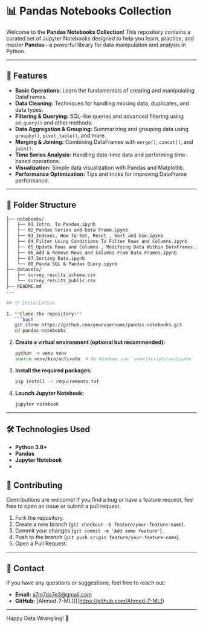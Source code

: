 # 📊 Pandas Notebooks Collection

Welcome to the **Pandas Notebooks Collection**! This repository contains a curated set of Jupyter Notebooks designed to help you learn, practice, and master **Pandas**—a powerful library for data manipulation and analysis in Python.

---

## 🚀 Features

- **Basic Operations:** Learn the fundamentals of creating and manipulating DataFrames.
- **Data Cleaning:** Techniques for handling missing data, duplicates, and data types.
- **Filtering & Querying:** SQL-like queries and advanced filtering using `pd.query()` and other methods.
- **Data Aggregation & Grouping:** Summarizing and grouping data using `groupby()`, `pivot_table()`, and more.
- **Merging & Joining:** Combining DataFrames with `merge()`, `concat()`, and `join()`.
- **Time Series Analysis:** Handling date-time data and performing time-based operations.
- **Visualization:** Simple data visualization with Pandas and Matplotlib.
- **Performance Optimization:** Tips and tricks for improving DataFrame performance.

---

## 📁 Folder Structure

```bash
├── notebooks/
│   ├── 01_Intro. To Pandas.ipynb
│   ├── 02_Pandas Series and Data Frame.ipynb
│   ├── 03_Indexes, How to Set, Reset , Sort and Use.ipynb
│   ├── 04_Filter Using Conditions To Filter Rows and Columns.ipynb
│   ├── 05_Update Rows and Columns , Modifying Data Within DataFrames.ipynb
│   ├── 06_Add & Remove Rows and Columns From Data Frames.ipynb
│   ├── 07_Sorting Data.ipynb
│   └── 08_Panda SQL & Pandas Query.ipynb
├── datasets/
│   ├── survey_results_schema.csv
│   └── survey_results_public.csv
├── README.md
---

## 📦 Installation

1. **Clone the repository:**
   ```bash
   git clone https://github.com/yourusername/pandas-notebooks.git
   cd pandas-notebooks
   ```

2. **Create a virtual environment (optional but recommended):**
   ```bash
   python -m venv venv
   source venv/bin/activate  # On Windows use `venv\Scripts\activate`
   ```

3. **Install the required packages:**
   ```bash
   pip install -r requirements.txt
   ```

4. **Launch Jupyter Notebook:**
   ```bash
   jupyter notebook
   ```

---

## 🛠 Technologies Used

- **Python 3.8+**
- **Pandas**
- **Jupyter Notebook**
- 
## 🤝 Contributing

Contributions are welcome! If you find a bug or have a feature request, feel free to open an issue or submit a pull request.

1. Fork the repository.
2. Create a new branch (`git checkout -b feature/your-feature-name`).
3. Commit your changes (`git commit -m 'Add some feature'`).
4. Push to the branch (`git push origin feature/your-feature-name`).
5. Open a Pull Request.
---

## 📧 Contact

If you have any questions or suggestions, feel free to reach out:

- **Email:** a7m7da7e3@gmail.com
- **GitHub:** [‬‏Ahmed-7-ML]([(https://github.com/Ahmed-7-ML])

---

Happy Data Wrangling! 🎉
```
